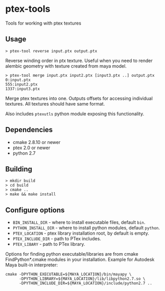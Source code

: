ptex-tools
==========

Tools for working with ptex textures

Usage
-----

    > ptex-tool reverse input.ptx output.ptx

Reverse winding order in ptx texture. Useful when you need to render
alembic geometry with texture created from maya model.

    > ptex-tool merge input.ptx input2.ptx [input3.ptx ..] output.ptx
    0:input.ptx
    555:input2.ptx
    1337:input3.ptx

Merge ptex textures into one. Outputs offsets for accessing individual textures.
All textures should have same format.

Also includes `ptexutls` python module exposing this functionality. 

Dependencies
------------

- cmake 2.8.10 or newer
- ptex 2.0 or newer
- python 2.7

Building
--------

```
> mkdir build
> cd build
> cmake ..
> make && make install
```

Configure options
-----------------

- `BIN_INSTALL_DIR` - where to install executable files, default `bin`.
- `PYTHON_INSTALL_DIR` - where to install python modules, default `python`.
- `PTEX_LOCATION` - ptex library installation root, by default is empty.
- `PTEX_INCLUDE_DIR` - path to PTex includes.
- `PTEX_LIBARY` - path to PTex library.

Options for finding python executable/libraries are from cmake FindPython*.cmake modules
in your installation.
Example for Autodesk Maya built-in interpreter:

```
cmake -DPYTHON_EXECUTABLE=${MAYA_LOCATION}/bin/mayapy \
      -DPYTHON_LIBRARY=${MAYA_LOCATION}/lib/libpython2.7.so \
      -DPYTHON_INCLUDE_DIR=${MAYA_LOCATION}/include/python2.7 ..
```

